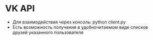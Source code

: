# VK API
* Для взаимодействия через консоль: python client.py
* Есть возможность получения в удобночитаемом виде
   списков друзей указанного пользователя
